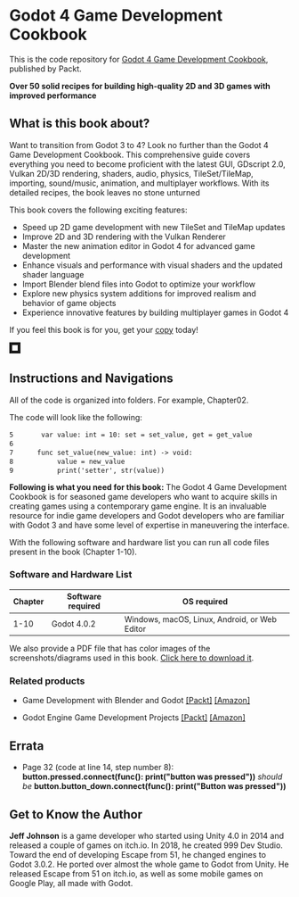 # Godot 4 Game Development Cookbook

<a href="https://www.packtpub.com/product/godot-4-game-development-cookbook/9781838826079?utm_source=github&utm_medium=repository&utm_campaign="><img src="https://content.packt.com/B14528/cover_image_small.jpg" alt="" height="256px" align="right"></a>

This is the code repository for [Godot 4 Game Development Cookbook](https://www.packtpub.com/product/godot-4-game-development-cookbook/9781838826079?utm_source=github&utm_medium=repository&utm_campaign=), published by Packt.

**Over 50 solid recipes for building high-quality 2D and 3D games with improved performance**

## What is this book about?
Want to transition from Godot 3 to 4? Look no further than the Godot 4 Game Development Cookbook. This comprehensive guide covers everything you need to become proficient with the latest GUI, GDscript 2.0, Vulkan 2D/3D rendering, shaders, audio, physics, TileSet/TileMap, importing, sound/music, animation, and multiplayer workflows. With its detailed recipes, the book leaves no stone unturned

This book covers the following exciting features:
* Speed up 2D game development with new TileSet and TileMap updates
* Improve 2D and 3D rendering with the Vulkan Renderer
* Master the new animation editor in Godot 4 for advanced game development
* Enhance visuals and performance with visual shaders and the updated shader language
* Import Blender blend files into Godot to optimize your workflow
* Explore new physics system additions for improved realism and behavior of game objects
* Experience innovative features by building multiplayer games in Godot 4

If you feel this book is for you, get your [copy](https://www.amazon.com/dp/B0BZDMM3P9) today!

<a href="https://www.packtpub.com/?utm_source=github&utm_medium=banner&utm_campaign=GitHubBanner"><img src="https://raw.githubusercontent.com/PacktPublishing/GitHub/master/GitHub.png" 
alt="https://www.packtpub.com/" border="5" /></a>

## Instructions and Navigations
All of the code is organized into folders. For example, Chapter02.

The code will look like the following:
```
5       var value: int = 10: set = set_value, get = get_value
6
7      func set_value(new_value: int) -> void:
8           value = new_value
9           print('setter', str(value))

```

**Following is what you need for this book:**
The Godot 4 Game Development Cookbook is for seasoned game developers who want to acquire skills in creating games using a contemporary game engine. It is an invaluable resource for indie game developers and Godot developers who are familiar with Godot 3 and have some level of expertise in maneuvering the interface.

With the following software and hardware list you can run all code files present in the book (Chapter 1-10).
### Software and Hardware List
| Chapter | Software required | OS required |
| -------- | ------------------------------------ | ----------------------------------- |
| 1-10 | Godot 4.0.2 | Windows, macOS, Linux, Android, or Web Editor |

We also provide a PDF file that has color images of the screenshots/diagrams used in this book. [Click here to download it](https://packt.link/5fnG6).

### Related products
* Game Development with Blender and Godot [[Packt]](https://www.packtpub.com/product/game-development-with-blender-and-godot/9781801816021?utm_source=github&utm_medium=repository&utm_campaign=9781801816021) [[Amazon]](https://www.amazon.com/dp/1801816026)

* Godot Engine Game Development Projects [[Packt]](https://www.packtpub.com/product/godot-engine-game-development-projects/9781788831505?utm_source=github&utm_medium=repository&utm_campaign=9781788831505) [[Amazon]](https://www.amazon.com/dp/B079HZD1S7)

## Errata 
* Page 32 (code at line 14, step number 8):  **button.pressed.connect(func(): print("button was
pressed"))** _should be_ **button.button_down.connect(func(): print("Button was pressed"))**

## Get to Know the Author
**Jeff Johnson** is a game developer who started using Unity 4.0 in 2014 and released a couple of games on itch.io. In 2018, he created 999 Dev Studio. Toward the end of developing Escape from 51, he changed engines to Godot 3.0.2. He ported over almost the whole game to Godot from Unity. He released Escape from 51 on itch.io, as well as some mobile games on Google Play, all made with Godot.
